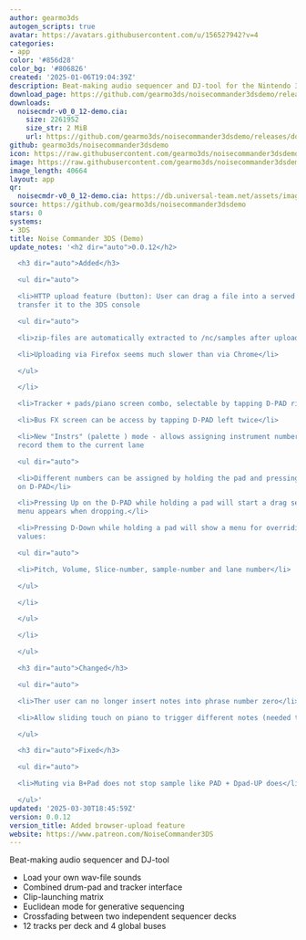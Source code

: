 ```yaml
---
author: gearmo3ds
autogen_scripts: true
avatar: https://avatars.githubusercontent.com/u/156527942?v=4
categories:
- app
color: '#856d28'
color_bg: '#806826'
created: '2025-01-06T19:04:39Z'
description: Beat-making audio sequencer and DJ-tool for the Nintendo 3DS
download_page: https://github.com/gearmo3ds/noisecommander3dsdemo/releases
downloads:
  noisecmdr-v0_0_12-demo.cia:
    size: 2261952
    size_str: 2 MiB
    url: https://github.com/gearmo3ds/noisecommander3dsdemo/releases/download/0.0.12/noisecmdr-v0_0_12-demo.cia
github: gearmo3ds/noisecommander3dsdemo
icon: https://raw.githubusercontent.com/gearmo3ds/noisecommander3dsdemo/master/icon.png
image: https://raw.githubusercontent.com/gearmo3ds/noisecommander3dsdemo/master/banner.png
image_length: 40664
layout: app
qr:
  noisecmdr-v0_0_12-demo.cia: https://db.universal-team.net/assets/images/qr/noisecmdr-v0_0_12-demo-cia.png
source: https://github.com/gearmo3ds/noisecommander3dsdemo
stars: 0
systems:
- 3DS
title: Noise Commander 3DS (Demo)
update_notes: '<h2 dir="auto">0.0.12</h2>

  <h3 dir="auto">Added</h3>

  <ul dir="auto">

  <li>HTTP upload feature (button): User can drag a file into a served web-page to
  transfer it to the 3DS console

  <ul dir="auto">

  <li>zip-files are automatically extracted to /nc/samples after uploading</li>

  <li>Uploading via Firefox seems much slower than via Chrome</li>

  </ul>

  </li>

  <li>Tracker + pads/piano screen combo, selectable by tapping D-PAD right twice</li>

  <li>Bus FX screen can be access by tapping D-PAD left twice</li>

  <li>New "Instrs" (palette ) mode - allows assigning instrument numbers to pads and
  record them to the current lane

  <ul dir="auto">

  <li>Different numbers can be assigned by holding the pad and pressing left/right
  on D-PAD</li>

  <li>Pressing Up on the D-PAD while holding a pad will start a drag session. A copy/swap/clone
  menu appears when dropping.</li>

  <li>Pressing D-Down while holding a pad will show a menu for overriding certain
  values:

  <ul dir="auto">

  <li>Pitch, Volume, Slice-number, sample-number and lane number</li>

  </ul>

  </li>

  </ul>

  </li>

  </ul>

  <h3 dir="auto">Changed</h3>

  <ul dir="auto">

  <li>Ther user can no longer insert notes into phrase number zero</li>

  <li>Allow sliding touch on piano to trigger different notes (needed to re-tap before)</li>

  </ul>

  <h3 dir="auto">Fixed</h3>

  <ul dir="auto">

  <li>Muting via B+Pad does not stop sample like PAD + Dpad-UP does</li>

  </ul>'
updated: '2025-03-30T18:45:59Z'
version: 0.0.12
version_title: Added browser-upload feature
website: https://www.patreon.com/NoiseCommander3DS
---
```

Beat-making audio sequencer and DJ-tool

- Load your own wav-file sounds
- Combined drum-pad and tracker interface
- Clip-launching matrix
- Euclidean mode for generative sequencing
- Crossfading between two independent sequencer decks
- 12 tracks per deck and 4 global buses
